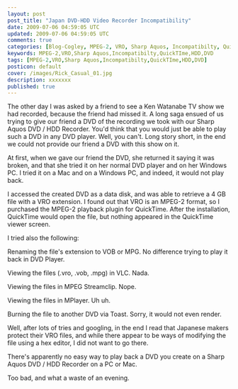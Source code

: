 ```yaml
---           
layout: post
post_title: "Japan DVD-HDD Video Recorder Incompatibility"
date: 2009-07-06 04:59:05 UTC
updated: 2009-07-06 04:59:05 UTC
comments: true
categories: [Blog-Cogley, MPEG-2, VRO, Sharp Aquos, Incompatibilty, QuickTIme, HDD, DVD]
keywords: MPEG-2,VRO,Sharp Aquos,Incompatibilty,QuickTIme,HDD,DVD
tags: [MPEG-2,VRO,Sharp Aquos,Incompatibilty,QuickTIme,HDD,DVD]
posticon: default
cover: /images/Rick_Casual_01.jpg
description: xxxxxxx
published: true
---
```

 

The other day I was asked by a friend to see a Ken Watanabe TV show we had recorded, because the friend had missed it. A long saga ensued of us trying to give our friend a DVD of the recording we took with our Sharp Aquos DVD / HDD Recorder. You'd think that you would just be able to play such a DVD in any DVD player. Well, you can't. Long story short, in the end we could not provide our friend a DVD with this show on it. 


At first, when we gave our friend the DVD, she returned it saying it was broken, and that she tried it on her normal DVD player and on her Windows PC. I tried it on a Mac and on a Windows PC, and indeed, it would not play back. 


I accessed the created DVD as a data disk, and was able to retrieve a 4 GB file with a VRO extension. I found out that VRO is an MPEG-2 format, so I purchased the MPEG-2 playback plugin for QuickTime. After the installation, QuickTime would open the file, but nothing appeared in the QuickTime viewer screen. 


I tried also the following: 





Renaming the file's extension to VOB or MPG. No difference trying to play it back in DVD Player.


Viewing the files (.vro, .vob, .mpg) in VLC. Nada.


Viewing the files in MPEG Streamclip. Nope.


Viewing the files in MPlayer. Uh uh.


Burning the file to another DVD via Toast. Sorry, it would not even render. 





Well, after lots of tries and googling, in the end I read that Japanese makers protect their VRO files, and while there appear to be ways of modifying the file using a hex editor, I did not want to go there. 


There's apparently no easy way to play back a DVD you create on a Sharp Aquos DVD / HDD Recorder on a PC or Mac. 


Too bad, and what a waste of an evening.  

